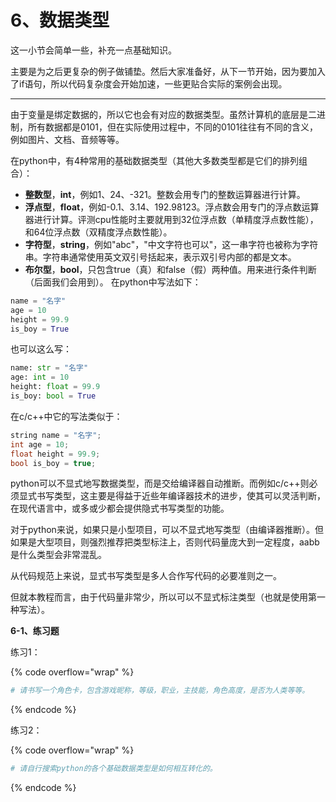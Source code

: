 # 6、数据类型

这一小节会简单一些，补充一点基础知识。

主要是为之后更复杂的例子做铺垫。然后大家准备好，从下一节开始，因为要加入了if语句，所以代码复杂度会开始加速，一些更贴合实际的案例会出现。

***

由于变量是绑定数据的，所以它也会有对应的数据类型。虽然计算机的底层是二进制，所有数据都是0101，但在实际使用过程中，不同的0101往往有不同的含义，例如图片、文档、音频等等。

在python中，有4种常用的基础数据类型（其他大多数类型都是它们的排列组合）：

* **整数型**，**int**，例如1、24、-321。整数会用专门的整数运算器进行计算。
* **浮点型**，**float**，例如-0.1、3.14、192.98123。浮点数会用专门的浮点数运算器进行计算。评测cpu性能时主要就用到32位浮点数（单精度浮点数性能），和64位浮点数（双精度浮点数性能）。
* **字符型**，**string**，例如"abc"，"中文字符也可以"，这一串字符也被称为字符串。字符串通常使用英文双引号括起来，表示双引号内部的都是文本。
* **布尔型**，**bool**，只包含true（真）和false（假）两种值。用来进行条件判断（后面我们会用到）。 在python中写法如下：

```python
name = "名字"
age = 10
height = 99.9
is_boy = True
```

也可以这么写：

```python
name: str = "名字"
age: int = 10
height: float = 99.9
is_boy: bool = True
```

在c/c++中它的写法类似于：

```c++
string name = "名字";
int age = 10;
float height = 99.9;
bool is_boy = true;
```

python可以不显式地写数据类型，而是交给编译器自动推断。而例如c/c++则必须显式书写类型，这主要是得益于近些年编译器技术的进步，使其可以灵活判断，在现代语言中，或多或少都会提供隐式书写类型的功能。

对于python来说，如果只是小型项目，可以不显式地写类型（由编译器推断）。但如果是大型项目，则强烈推荐把类型标注上，否则代码量庞大到一定程度，aabb是什么类型会非常混乱。

从代码规范上来说，显式书写类型是多人合作写代码的必要准则之一。

但就本教程而言，由于代码量非常少，所以可以不显式标注类型（也就是使用第一种写法）。



**6-1、练习题**

练习1：

{% code overflow="wrap" %}
```python
# 请书写一个角色卡，包含游戏昵称，等级，职业，主技能，角色高度，是否为人类等等。
```
{% endcode %}

练习2：

{% code overflow="wrap" %}
```python
# 请自行搜索python的各个基础数据类型是如何相互转化的。
```
{% endcode %}

